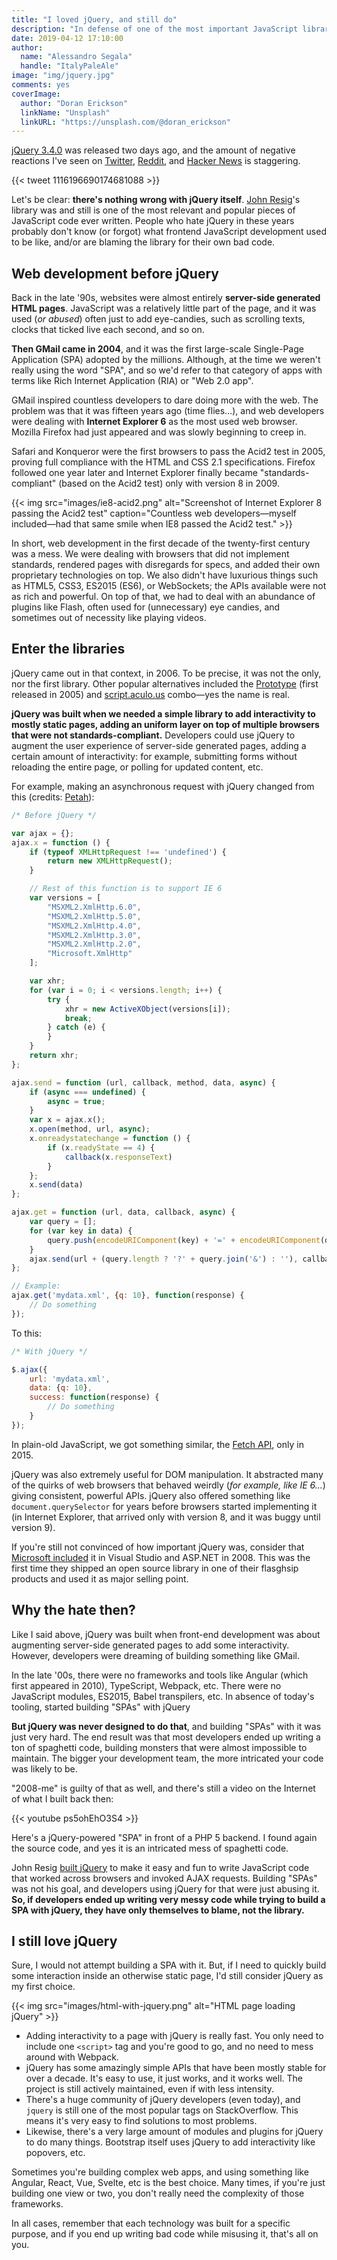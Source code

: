 ```yaml
---
title: "I loved jQuery, and still do"
description: "In defense of one of the most important JavaScript libraries ever"
date: 2019-04-12 17:10:00
author:
  name: "Alessandro Segala"
  handle: "ItalyPaleAle"
image: "img/jquery.jpg"
comments: yes
coverImage:
  author: "Doran Erickson"
  linkName: "Unsplash"
  linkURL: "https://unsplash.com/@doran_erickson"
---
```


[jQuery 3.4.0](https://blog.jquery.com/2019/04/10/jquery-3-4-0-released/) was released two days ago, and the amount of negative reactions I've seen on [Twitter](https://twitter.com/search?q=jquery),  [Reddit](https://www.reddit.com/r/javascript/comments/bc0f98/jquery_340_released/), and [Hacker News](https://news.ycombinator.com/item?id=19628789) is staggering.

{{< tweet 1116196690174681088 >}}

Let's be clear: **there's nothing wrong with jQuery itself**. [John Resig](https://twitter.com/jeresig)'s library was and still is one of the most relevant and popular pieces of JavaScript code ever written. People who hate jQuery in these years probably don't know (or forgot) what frontend JavaScript development used to be like, and/or are blaming the library for their own bad code.

## Web development before jQuery

Back in the late '90s, websites were almost entirely **server-side generated HTML pages**. JavaScript was a relatively little part of the page, and it was used (*or abused*) often just to add eye-candies, such as scrolling texts, clocks that ticked live each second, and so on.

**Then GMail came in 2004**, and it was the first large-scale Single-Page Application (SPA) adopted by the millions. Although, at the time we weren't really using the word "SPA", and so we'd refer to that category of apps with terms like Rich Internet Application (RIA) or "Web 2.0 app".

GMail inspired countless developers to dare doing more with the web. The problem was that it was fifteen years ago (time flies…), and web developers were dealing with **Internet Explorer 6** as the most used web browser. Mozilla Firefox had just appeared and was slowly beginning to creep in.

Safari and Konqueror were the first browsers to pass the Acid2 test in 2005, proving full compliance with the HTML and CSS 2.1 specifications. Firefox followed one year later and Internet Explorer finally became "standards-compliant" (based on the Acid2 test) only with version 8 in 2009.

{{< img src="images/ie8-acid2.png" alt="Screenshot of Internet Explorer 8 passing the Acid2 test" caption="Countless web developers—myself included—had that same smile when IE8 passed the Acid2 test." >}}

In short, web development in the first decade of the twenty-first century was a mess. We were dealing with browsers that did not implement standards, rendered pages with disregards for specs, and added their own proprietary technologies on top. We also didn't have luxurious things such as HTML5, CSS3, ES2015 (ES6), or WebSockets; the APIs available were not as rich and powerful. On top of that, we had to deal with an abundance of plugins like Flash, often used for (unnecessary) eye candies, and sometimes out of necessity like playing videos.

## Enter the libraries

jQuery came out in that context, in 2006. To be precise, it was not the only, nor the first library. Other popular alternatives included the [Prototype](http://prototypejs.org/) (first released in 2005) and [script.aculo.us](http://script.aculo.us/) combo—yes the name is real.

**jQuery was built when we needed a simple library to add interactivity to mostly static pages, adding an uniform layer on top of multiple browsers that were not standards-compliant.** Developers could use jQuery to augment the user experience of server-side generated pages, adding a certain amount of interactivity: for example, submitting forms without reloading the entire page, or polling for updated content, etc.

For example, making an asynchronous request with jQuery changed from this (credits: [Petah](https://stackoverflow.com/a/18078705/192024)):

````js
/* Before jQuery */

var ajax = {};
ajax.x = function () {
    if (typeof XMLHttpRequest !== 'undefined') {
        return new XMLHttpRequest();
    }

    // Rest of this function is to support IE 6
    var versions = [
        "MSXML2.XmlHttp.6.0",
        "MSXML2.XmlHttp.5.0",
        "MSXML2.XmlHttp.4.0",
        "MSXML2.XmlHttp.3.0",
        "MSXML2.XmlHttp.2.0",
        "Microsoft.XmlHttp"
    ];

    var xhr;
    for (var i = 0; i < versions.length; i++) {
        try {
            xhr = new ActiveXObject(versions[i]);
            break;
        } catch (e) {
        }
    }
    return xhr;
};

ajax.send = function (url, callback, method, data, async) {
    if (async === undefined) {
        async = true;
    }
    var x = ajax.x();
    x.open(method, url, async);
    x.onreadystatechange = function () {
        if (x.readyState == 4) {
            callback(x.responseText)
        }
    };
    x.send(data)
};

ajax.get = function (url, data, callback, async) {
    var query = [];
    for (var key in data) {
        query.push(encodeURIComponent(key) + '=' + encodeURIComponent(data[key]));
    }
    ajax.send(url + (query.length ? '?' + query.join('&') : ''), callback, 'GET', null, async)
};

// Example:
ajax.get('mydata.xml', {q: 10}, function(response) {
    // Do something
});
````

To this:

````js
/* With jQuery */

$.ajax({
    url: 'mydata.xml',
    data: {q: 10},
    success: function(response) {
        // Do something
    }
});
````

In plain-old JavaScript, we got something similar, the [Fetch API](https://developer.mozilla.org/en-US/docs/Web/API/Fetch_API), only in 2015.

jQuery was also extremely useful for DOM manipulation. It abstracted many of the quirks of web browsers that behaved weirdly (*for example, like IE 6…*) giving consistent, powerful APIs. jQuery also offered something like `document.querySelector` for years before browsers started implementing it (in Internet Explorer, that arrived only with version 8, and it was buggy until version 9).

If you're still not convinced of how important jQuery was, consider that  [Microsoft included](https://weblogs.asp.net/scottgu/jquery-and-microsoft) it in Visual Studio and ASP.NET in 2008. This was the first time they shipped an open source library in one of their flasghsip products and used it as major selling point.

## Why the hate then?

Like I said above, jQuery was built when front-end development was about augmenting server-side generated pages to add some interactivity. However, developers were dreaming of building something like GMail.

In the late '00s, there were no frameworks and tools like Angular (which first appeared in 2010), TypeScript, Webpack, etc. There were no JavaScript modules, ES2015, Babel transpilers, etc. In absence of today's tooling, started building "SPAs" with jQuery

**But jQuery was never designed to do that**, and building "SPAs" with it was just very hard. The end result was that most developers ended up writing a ton of spaghetti code, building monsters that were almost impossible to maintain. The bigger your development team, the more intricated your code was likely to be.

"2008-me" is guilty of that as well, and there's still a video on the Internet of what I built back then:

{{< youtube ps5ohEhO3S4 >}}
<figcaption>Here's a jQuery-powered "SPA" in front of a PHP 5 backend. I found again the source code, and yes it is an intricated mess of spaghetti code.</figcaption>

John Resig [built jQuery](https://www.khanacademy.org/computing/computer-programming/html-js-jquery/jquery-dom-access/a/history-of-jquery) to make it easy and fun to write JavaScript code that worked across browsers and invoked AJAX requests. Building "SPAs" was not his goal, and developers using jQuery for that were just abusing it. **So, if developers ended up writing very messy code while trying to build a SPA with jQuery, they have only themselves to blame, not the library.**

## I still love jQuery

Sure, I would not attempt building a SPA with it. But, if I need to quickly build some interaction inside an otherwise static page, I'd still consider jQuery as my first choice.

{{< img src="images/html-with-jquery.png" alt="HTML page loading jQuery" >}}

- Adding interactivity to a page with jQuery is really fast. You only need to include one `<script>` tag and you're good to go, and no need to mess around with Webpack.
- jQuery has some amazingly simple APIs that have been mostly stable for over a decade. It's easy to use, it just works, and it works well. The project is still actively maintained, even if with less intensity.
- There's a huge community of jQuery developers (even today), and `jquery` is still one of the most popular tags on StackOverflow. This means it's very easy to find solutions to most problems.
- Likewise, there's a very large amount of modules and plugins for jQuery to do many things. Bootstrap itself uses jQuery to add interactivity like popovers, etc.

Sometimes you're building complex web apps, and using something like Angular, React, Vue, Svelte, etc is the best choice. Many times, if you're just building one view or two, you don't really need the complexity of those frameworks.

In all cases, remember that each technology was built for a specific purpose, and if you end up writing bad code while misusing it, that's all on you.
